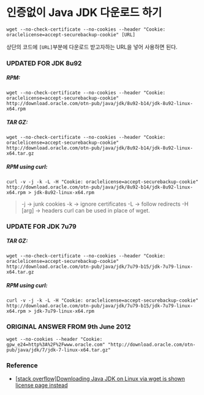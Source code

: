# 인증없이 Java JDK 다운로드 하기

```
wget --no-check-certificate --no-cookies --header "Cookie: oraclelicense=accept-securebackup-cookie" [URL]
```

상단의 코드에 ``[URL]``부분에 다운로드 받고자하는 URL을 넣어 사용하면 된다.

### UPDATED FOR JDK 8u92

##### RPM:
```
wget --no-check-certificate --no-cookies --header "Cookie: oraclelicense=accept-securebackup-cookie" http://download.oracle.com/otn-pub/java/jdk/8u92-b14/jdk-8u92-linux-x64.rpm
```

##### TAR GZ:

```
wget --no-check-certificate --no-cookies --header "Cookie: oraclelicense=accept-securebackup-cookie" http://download.oracle.com/otn-pub/java/jdk/8u92-b14/jdk-8u92-linux-x64.tar.gz
```

##### RPM using curl:

```
curl -v -j -k -L -H "Cookie: oraclelicense=accept-securebackup-cookie" http://download.oracle.com/otn-pub/java/jdk/8u92-b14/jdk-8u92-linux-x64.rpm > jdk-8u92-linux-x64.rpm
```

>-j -> junk cookies
>-k -> ignore certificates
>-L -> follow redirects
>-H [arg] -> headers
>curl can be used in place of wget.

### UPDATE FOR JDK 7u79

##### TAR GZ:

```
wget --no-check-certificate --no-cookies --header "Cookie: oraclelicense=accept-securebackup-cookie" http://download.oracle.com/otn-pub/java/jdk/7u79-b15/jdk-7u79-linux-x64.tar.gz
```

##### RPM using curl:

```
curl -v -j -k -L -H "Cookie: oraclelicense=accept-securebackup-cookie" http://download.oracle.com/otn-pub/java/jdk/7u79-b15/jdk-7u79-linux-x64.rpm > jdk-7u79-linux-x64.rpm
```

### ORIGINAL ANSWER FROM 9th June 2012

```
wget --no-cookies --header "Cookie: gpw_e24=http%3A%2F%2Fwww.oracle.com" "http://download.oracle.com/otn-pub/java/jdk/7/jdk-7-linux-x64.tar.gz"
```

### Reference

* [[stack overflow]Downloading Java JDK on Linux via wget is shown license page instead](http://stackoverflow.com/questions/10268583/downloading-java-jdk-on-linux-via-wget-is-shown-license-page-instead)

